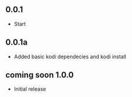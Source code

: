 <!-- https://developers.home-assistant.io/docs/add-ons/presentation#keeping-a-changelog -->

## 0.0.1

- Start

## 0.0.1a

- Added basic kodi dependecies and kodi install

## coming soon 1.0.0

- Initial release
